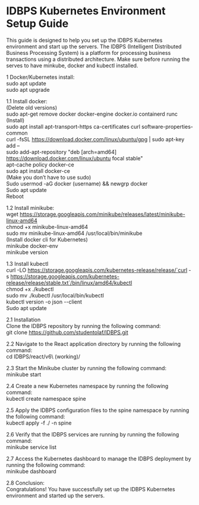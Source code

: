 # IDBPS Kubernetes Environment Setup Guide 
This guide is designed to help you set up the IDBPS Kubernetes environment and start up the servers. The IDBPS (Intelligent Distributed Business Processing System) is a platform for processing business transactions using a distributed architecture. Make sure before running the serves to have minkube, docker and kubectl installed. 

1	Docker/Kubernetes install: \
sudo apt update \
sudo apt upgrade 

1.1	Install docker: \
(Delete old versions) \
sudo apt-get remove docker docker-engine docker.io containerd runc \
(Install) \
sudo apt install apt-transport-https ca-certificates curl software-properties-common \
curl -fsSL https://download.docker.com/linux/ubuntu/gpg | sudo apt-key add – \
sudo add-apt-repository "deb [arch=amd64] https://download.docker.com/linux/ubuntu focal stable" \
apt-cache policy docker-ce \
sudo apt install docker-ce \
(Make you don’t have to use sudo) \
Sudo usermod -aG docker (username) && newgrp docker \
Sudo apt update \
Reboot 

1.2	Install minikube: \
wget https://storage.googleapis.com/minikube/releases/latest/minikube-linux-amd64 \
chmod +x minikube-linux-amd64 \
sudo mv minikube-linux-amd64 /usr/local/bin/minikube \
(Install docker cli  for Kubernetes) \
minikube docker-env \
minikube version 

1.3	Install kubectl \
curl -LO https://storage.googleapis.com/kubernetes-release/release/`curl -s https://storage.googleapis.com/kubernetes-release/release/stable.txt`/bin/linux/amd64/kubectl \
chmod +x ./kubectl \
sudo mv ./kubectl /usr/local/bin/kubectl \
kubectl version -o json  --client \
Sudo apt update 

2.1 Installation \
Clone the IDBPS repository by running the following command: \
git clone https://github.com/studentolaf/IDBPS.git 


2.2 Navigate to the React application directory by running the following command: \
cd IDBPS/react/v6\ \(working\)/ 


2.3 Start the Minikube cluster by running the following command: \
minikube start 


2.4 Create a new Kubernetes namespace by running the following command: \
kubectl create namespace spine 


2.5 Apply the IDBPS configuration files to the spine namespace by running the following command: \
kubectl apply -f ./ -n spine 


2.6 Verify that the IDBPS services are running by running the following command: \
minikube service list 


2.7 Access the Kubernetes dashboard to manage the IDBPS deployment by running the following command: \
minikube dashboard 


2.8 Conclusion: \
Congratulations! You have successfully set up the IDBPS Kubernetes environment and started up the servers. 
